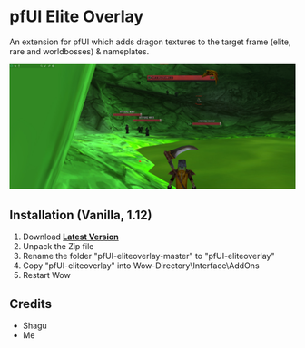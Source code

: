 # pfUI Elite Overlay

An extension for pfUI which adds dragon textures to the target frame (elite, rare and worldbosses) & nameplates.

![screenshot](https://github.com/SMILEWHENYOUDIE/pfUI-eliteoverlay/blob/master/preview.jpg?raw=true)

## Installation (Vanilla, 1.12)
1. Download **[Latest Version](https://github.com/SMILEWHENYOUDIE/pfUI-eliteoverlay/archive/master.zip)**
2. Unpack the Zip file
3. Rename the folder "pfUI-eliteoverlay-master" to "pfUI-eliteoverlay"
4. Copy "pfUI-eliteoverlay" into Wow-Directory\Interface\AddOns
5. Restart Wow

## Credits
- Shagu
- Me
